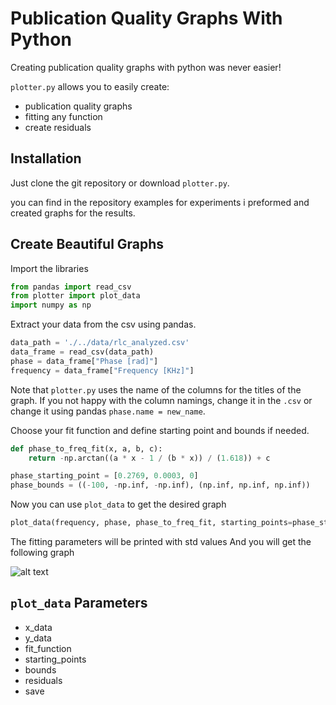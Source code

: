 # Publication Quality Graphs With Python
Creating publication quality graphs with python was never easier!

`plotter.py` allows you to easily create:
- publication quality graphs
- fitting any function
- create residuals


## Installation
Just clone the git repository or download `plotter.py`.

you can find in the repository examples for experiments i preformed and created graphs for the results.

## Create Beautiful Graphs
Import the libraries
```python
from pandas import read_csv
from plotter import plot_data
import numpy as np
```

Extract your data from the csv using pandas. 

```python
data_path = './../data/rlc_analyzed.csv'
data_frame = read_csv(data_path)
phase = data_frame["Phase [rad]"]
frequency = data_frame["Frequency [KHz]"]
```
Note that `plotter.py` uses the name of the columns for the titles of the graph. If you not happy with the column namings,
change it in the `.csv` or change it using pandas `phase.name = new_name`.

Choose your fit function and define starting point and bounds if needed.
```python
def phase_to_freq_fit(x, a, b, c):
    return -np.arctan((a * x - 1 / (b * x)) / (1.618)) + c

phase_starting_point = [0.2769, 0.0003, 0]
phase_bounds = ((-100, -np.inf, -np.inf), (np.inf, np.inf, np.inf))
```

Now you can use `plot_data` to get the desired graph
```python
plot_data(frequency, phase, phase_to_freq_fit, starting_points=phase_starting_point, bounds=phase_starting_bounds, residuals=True, save=False)
```
The fitting parameters will be printed with std values
And you will get the following graph

![alt text](https://github.com/MajoRoth/rlc_lab/blob/main/graphs/graph%3A%20Phase%20%5Brad%5D%20as%20function%20of%20Frequency%20%5BKHz%5D.png "Graph")

## `plot_data` Parameters
- x_data
- y_data
- fit_function
- starting_points
- bounds
- residuals
- save




